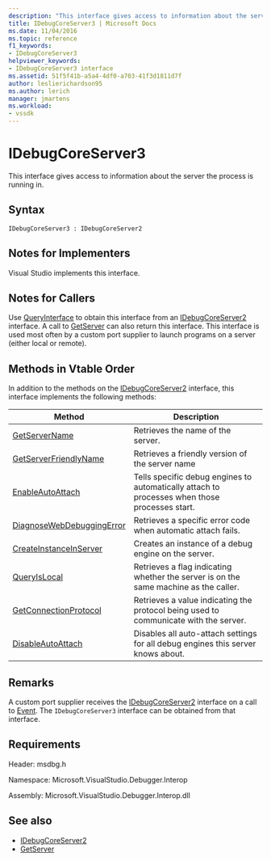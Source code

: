 ```yaml
---
description: "This interface gives access to information about the server the process is running in."
title: IDebugCoreServer3 | Microsoft Docs
ms.date: 11/04/2016
ms.topic: reference
f1_keywords:
- IDebugCoreServer3
helpviewer_keywords:
- IDebugCoreServer3 interface
ms.assetid: 51f5f41b-a5a4-4df0-a703-41f3d1811d7f
author: leslierichardson95
ms.author: lerich
manager: jmartens
ms.workload:
- vssdk
---
```

# IDebugCoreServer3
This interface gives access to information about the server the process is running in.

## Syntax

```
IDebugCoreServer3 : IDebugCoreServer2
```

## Notes for Implementers
 Visual Studio implements this interface.

## Notes for Callers
 Use [QueryInterface](/cpp/atl/queryinterface) to obtain this interface from an [IDebugCoreServer2](../../../extensibility/debugger/reference/idebugcoreserver2.md) interface. A call to [GetServer](../../../extensibility/debugger/reference/idebugdefaultport2-getserver.md) can also return this interface. This interface is used most often by a custom port supplier to launch programs on a server (either local or remote).

## Methods in Vtable Order
 In addition to the methods on the [IDebugCoreServer2](../../../extensibility/debugger/reference/idebugcoreserver2.md) interface, this interface implements the following methods:

|Method|Description|
|------------|-----------------|
|[GetServerName](../../../extensibility/debugger/reference/idebugcoreserver3-getservername.md)|Retrieves the name of the server.|
|[GetServerFriendlyName](../../../extensibility/debugger/reference/idebugcoreserver3-getserverfriendlyname.md)|Retrieves a friendly version of the server name|
|[EnableAutoAttach](../../../extensibility/debugger/reference/idebugcoreserver3-enableautoattach.md)|Tells specific debug engines to automatically attach to processes when those processes start.|
|[DiagnoseWebDebuggingError](../../../extensibility/debugger/reference/idebugcoreserver3-diagnosewebdebuggingerror.md)|Retrieves a specific error code when automatic attach fails.|
|[CreateInstanceInServer](../../../extensibility/debugger/reference/idebugcoreserver3-createinstanceinserver.md)|Creates an instance of a debug engine on the server.|
|[QueryIsLocal](../../../extensibility/debugger/reference/idebugcoreserver3-queryislocal.md)|Retrieves a flag indicating whether the server is on the same machine as the caller.|
|[GetConnectionProtocol](../../../extensibility/debugger/reference/idebugcoreserver3-getconnectionprotocol.md)|Retrieves a value indicating the protocol being used to communicate with the server.|
|[DisableAutoAttach](../../../extensibility/debugger/reference/idebugcoreserver3-disableautoattach.md)|Disables all auto-attach settings for all debug engines this server knows about.|

## Remarks
 A custom port supplier receives the [IDebugCoreServer2](../../../extensibility/debugger/reference/idebugcoreserver2.md) interface on a call to [Event](../../../extensibility/debugger/reference/idebugportevents2-event.md). The `IDebugCoreServer3` interface can be obtained from that interface.

## Requirements
 Header: msdbg.h

 Namespace: Microsoft.VisualStudio.Debugger.Interop

 Assembly: Microsoft.VisualStudio.Debugger.Interop.dll

## See also
- [IDebugCoreServer2](../../../extensibility/debugger/reference/idebugcoreserver2.md)
- [GetServer](../../../extensibility/debugger/reference/idebugdefaultport2-getserver.md)
